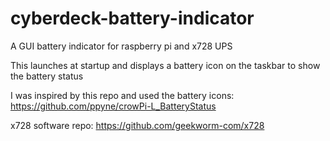 # cyberdeck-battery-indicator
A GUI battery indicator for raspberry pi and x728 UPS

This launches at startup and displays a battery icon on the taskbar to show the battery status

I was inspired by this repo and used the battery icons: https://github.com/ppyne/crowPi-L_BatteryStatus

x728 software repo: https://github.com/geekworm-com/x728
